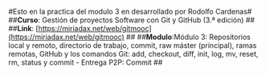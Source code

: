 #Esto en la practica del modulo 3 en desarrollado por Rodolfo Cardenas#
##**Curso**: Gestión de proyectos Software con Git y GitHub (3.ª edición) ##
##**Link**: [https://miriadax.net/web/gitmooc](https://miriadax.net/web/gitmooc) ##
##**Modulo**:Módulo 3: Repositorios local y remoto, directorio de trabajo, commit, raw máster (principal), ramas remotas, GitHub y los comandos Git: add, checkout, diff, init, log, mv, reset, rm, status y commit - Entrega P2P: Commit ##

